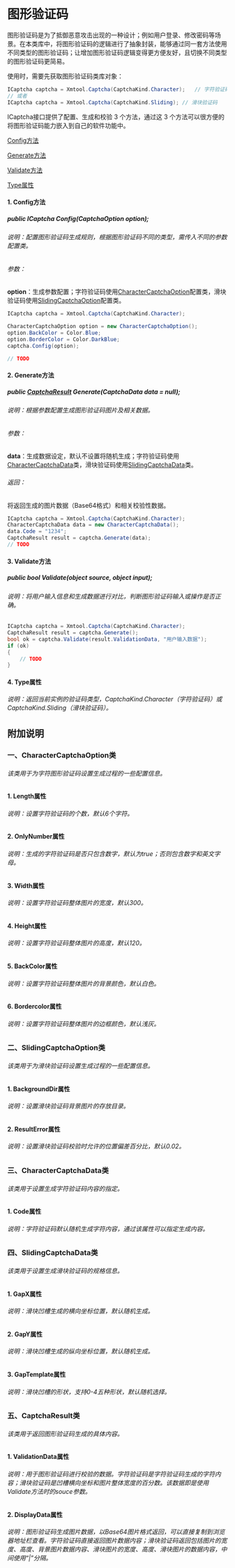 # 图形验证码

图形验证码是为了抵御恶意攻击出现的一种设计；例如用户登录、修改密码等场景。在本类库中，将图形验证码的逻辑进行了抽象封装，能够通过同一套方法使用不同类型的图形验证码；让增加图形验证码逻辑变得更方便友好，且切换不同类型的图形验证码更简易。

使用时，需要先获取图形验证码类库对象：

```c#
ICaptcha captcha = Xmtool.Captcha(CaptchaKind.Character);	// 字符验证码
// 或者
ICaptcha captcha = Xmtool.Captcha(CaptchaKind.Sliding);	// 滑块验证码
```

ICaptcha接口提供了配置、生成和校验 3 个方法，通过这 3 个方法可以很方便的将图形验证码能力嵌入到自己的软件功能中。

[Config方法](#config)

[Generate方法](#generate)

[Validate方法](#validate)

[Type属性](#type)



#### <a id="config">1. Config方法</a>

##### public ICaptcha Config(CaptchaOption option);

###### 说明：配置图形验证码生成规则，根据图形验证码不同的类型，需传入不同的参数配置类。

###### 参数：

**option**：生成参数配置；字符验证码使用[CharacterCaptchaOption](#charactercaptchaoption)配置类，滑块验证码使用[SlidingCaptchaOption](#slidingcaptchaoption)配置类。

```c#
ICaptcha captcha = Xmtool.Captcha(CaptchaKind.Character);

CharacterCaptchaOption option = new CharacterCaptchaOption();
option.BackColor = Color.Blue;
option.BorderColor = Color.DarkBlue;
captcha.Config(option);

// TODO
```



#### <a id="generate">2. Generate方法</a>

##### public [CaptchaResult](#captcharesult) Generate(CaptchaData data = null);

###### 说明：根据参数配置生成图形验证码图片及相关数据。

###### 参数：

**data**：生成数据设定，默认不设置将随机生成；字符验证码使用[CharacterCaptchaData](#charactercaptchadata)类，滑块验证码使用[SlidingCaptchaData](#slidingcaptchadata)类。

###### 返回：

将返回生成的图片数据（Base64格式）和相关校验性数据。

```c#
ICaptcha captcha = Xmtool.Captcha(CaptchaKind.Character);
CharacterCaptchaData data = new CharacterCaptchaData();
data.Code = "1234";
CaptchaResult result = captcha.Generate(data);
// TODO
```



#### <a id="validate">3. Validate方法</a>

##### public bool Validate(object source, object input);

###### 说明：将用户输入信息和生成数据进行对比，判断图形验证码输入或操作是否正确。

```c#
ICaptcha captcha = Xmtool.Captcha(CaptchaKind.Character);
CaptchaResult result = captcha.Generate();
bool ok = captcha.Validate(result.ValidationData, "用户输入数据");
if (ok)
{
    // TODO
}
```



#### 4. Type属性

###### 说明：返回当前实例的验证码类型，CaptchaKind.Character（字符验证码）或CaptchaKind.Sliding（滑块验证码）。



## 附加说明

### 一、CharacterCaptchaOption类

###### 该类用于为字符图形验证码设置生成过程的一些配置信息。

#### 1. Length属性

###### 说明：设置字符验证码的个数，默认6个字符。



#### 2. OnlyNumber属性

###### 说明：生成的字符验证码是否只包含数字，默认为true；否则包含数字和英文字母。



#### 3. Width属性

###### 说明：设置字符验证码整体图片的宽度，默认300。



#### 4. Height属性

###### 说明：设置字符验证码整体图片的高度，默认120。



#### 5. BackColor属性

###### 说明：设置字符验证码整体图片的背景颜色，默认白色。



#### 6. Bordercolor属性

###### 说明：设置字符验证码整体图片的边框颜色，默认浅灰。



### 二、SlidingCaptchaOption类

###### 该类用于为滑块验证码设置生成过程的一些配置信息。

#### 1. BackgroundDir属性

###### 说明：设置滑块验证码背景图片的存放目录。



#### 2. ResultError属性

###### 说明：设置滑块验证码校验时允许的位置偏差百分比，默认0.02。



### 三、CharacterCaptchaData类

###### 该类用于设置生成字符验证码内容的指定。

#### 1. Code属性

###### 说明：字符验证码默认随机生成字符内容，通过该属性可以指定生成内容。



### 四、SlidingCaptchaData类

###### 该类用于设置生成滑块验证码的规格信息。

#### 1. GapX属性

###### 说明：滑块凹槽生成的横向坐标位置，默认随机生成。



#### 2. GapY属性

###### 说明：滑块凹槽生成的纵向坐标位置，默认随机生成。



#### 3. GapTemplate属性

###### 说明：滑块凹槽的形状，支持0-4五种形状，默认随机选择。



### 五、CaptchaResult类

###### 该类用于返回图形验证码生成的具体内容。

#### 1. ValidationData属性

###### 说明：用于图形验证码进行校验的数据。字符验证码是字符验证码生成的字符内容；滑块验证码是凹槽横向坐标和图片整体宽度的百分数。该数据即是使用Validate方法时的souce参数。



#### 2. DisplayData属性

###### 说明：图形验证码生成图片数据，以Base64图片格式返回，可以直接复制到浏览器地址栏查看。字符验证码直接返回图片数据内容；滑块验证码返回包括图片的宽度、高度、背景图片数据内容、滑块图片的宽度、高度、滑块图片的数据内容，中间使用“|”分隔。